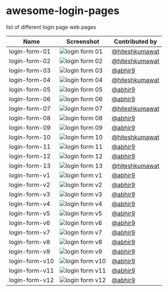 # awesome-login-pages

list of different login page web pages

| Name           | Screenshot                                                                                                                                              | Contributed by                                     |
| -------------- | ------------------------------------------------------------------------------------------------------------------------------------------------------- | -------------------------------------------------- |
| login-form-01  | ![login form 01 ](https://raw.githubusercontent.com/LoginRadius/awesome-login-pages/main/login-form-01/login-form-01/screenshot.png "login form 01")    | [@hiteshkumawat](https://github.com/hiteshkumawat) |
| login-form-02  | ![login form 02](https://raw.githubusercontent.com/LoginRadius/awesome-login-pages/main/login-form-02/login-form-02/screenshot.png "login form 02")     | [@hiteshkumawat](https://github.com/hiteshkumawat) |
| login-form-03  | ![login form 03](https://raw.githubusercontent.com/LoginRadius/awesome-login-pages/main/login-form-03/login-form-03/screenshot.png "login form 03")     | [@abhir9](https://github.com/abhir9)               |
| login-form-04  | ![login form 04](https://raw.githubusercontent.com/LoginRadius/awesome-login-pages/main/login-form-04/login-form-04/screenshot.png "login form 04")     | [@hiteshkumawat](https://github.com/hiteshkumawat) |
| login-form-05  | ![login form 05](https://raw.githubusercontent.com/LoginRadius/awesome-login-pages/main/login-form-05/login-form-05/screenshot.png "login form 05")     | [@abhir9](https://github.com/abhir9)               |
| login-form-06  | ![login form 06](https://raw.githubusercontent.com/LoginRadius/awesome-login-pages/main/login-form-06/login-form-06/screenshot.png "login form 06")     | [@abhir9](https://github.com/abhir9)               |
| login-form-07  | ![login form 07](https://raw.githubusercontent.com/LoginRadius/awesome-login-pages/main/login-form-07/login-form-07/screenshot.png "login form 07")     | [@hiteshkumawat](https://github.com/hiteshkumawat) |
| login-form-08  | ![login form 08](https://raw.githubusercontent.com/LoginRadius/awesome-login-pages/main/login-form-08/login-form-08/screenshot.png "login form 08")     | [@abhir9](https://github.com/abhir9)               |
| login-form-09  | ![login form 09](https://raw.githubusercontent.com/LoginRadius/awesome-login-pages/main/login-form-09/login-form-09/screenshot.png "login form 09")     | [@abhir9](https://github.com/abhir9)               |
| login-form-10  | ![login form 10](https://raw.githubusercontent.com/LoginRadius/awesome-login-pages/main/login-form-10/login-form-10/screenshot.png "login form 10")     | [@hiteshkumawat](https://github.com/hiteshkumawat) |
| login-form-11  | ![login form 11](https://raw.githubusercontent.com/LoginRadius/awesome-login-pages/main/login-form-11/login-form-11/screenshot.png "login form 11")     | [@abhir9](https://github.com/abhir9)               |
| login-form-12  | ![login form 12](https://raw.githubusercontent.com/LoginRadius/awesome-login-pages/main/login-form-12/login-form-12/screenshot.png "login form 12")     | [@abhir9](https://github.com/abhir9)               |
| login-form-13  | ![login form 13](https://raw.githubusercontent.com/LoginRadius/awesome-login-pages/main/login-form-13/login-form-13/screenshot.png "login form 13")     | [@hiteshkumawat](https://github.com/hiteshkumawat) |
| login-form-v1  | ![login form v1](https://raw.githubusercontent.com/LoginRadius/awesome-login-pages/main/login-form-v1/login-form-v1/screenshot.png "login form v1")     | [@abhir9](https://github.com/abhir9)               |
| login-form-v2  | ![login form v2](https://raw.githubusercontent.com/LoginRadius/awesome-login-pages/main/login-form-v2/login-form-v2/screenshot.png "login form v2")     | [@abhir9](https://github.com/abhir9)               |
| login-form-v3  | ![login form v3](https://raw.githubusercontent.com/LoginRadius/awesome-login-pages/main/login-form-v3/login-form-v3/screenshot.png "login form v3")     | [@abhir9](https://github.com/abhir9)               |
| login-form-v4  | ![login form v4](https://raw.githubusercontent.com/LoginRadius/awesome-login-pages/main/login-form-v4/login-form-v4/screenshot.png "login form v4")     | [@abhir9](https://github.com/abhir9)               |
| login-form-v5  | ![login form v5](https://raw.githubusercontent.com/LoginRadius/awesome-login-pages/main/login-form-v5/login-form-v5/screenshot.png "login form v5")     | [@abhir9](https://github.com/abhir9)               |
| login-form-v6  | ![login form v6](https://raw.githubusercontent.com/LoginRadius/awesome-login-pages/main/login-form-v6/login-form-v6/screenshot.png "login form v6")     | [@abhir9](https://github.com/abhir9)               |
| login-form-v7  | ![login form v7](https://raw.githubusercontent.com/LoginRadius/awesome-login-pages/main/login-form-v7/login-form-v7/screenshot.png "login form v7")     | [@abhir9](https://github.com/abhir9)               |
| login-form-v8  | ![login form v8](https://raw.githubusercontent.com/LoginRadius/awesome-login-pages/main/login-form-v8/login-form-v8/screenshot.png "login form v8")     | [@abhir9](https://github.com/abhir9)               |
| login-form-v9  | ![login form v9](https://raw.githubusercontent.com/LoginRadius/awesome-login-pages/main/login-form-v9/login-form-v9/screenshot.png "login form v9")     | [@abhir9](https://github.com/abhir9)               |
| login-form-v10 | ![login form v10](https://raw.githubusercontent.com/LoginRadius/awesome-login-pages/main/login-form-v10/login-form-v10/screenshot.png "login form v10") | [@abhir9](https://github.com/abhir9)               |
| login-form-v11 | ![login form v11](https://raw.githubusercontent.com/LoginRadius/awesome-login-pages/main/login-form-v11/login-form-v11/screenshot.png "login form v11") | [@abhir9](https://github.com/abhir9)               |
| login-form-v12 | ![login form v12](https://raw.githubusercontent.com/LoginRadius/awesome-login-pages/main/login-form-v12/login-form-v12/screenshot.png "login form v12") | [@abhir9](https://github.com/abhir9)               |
